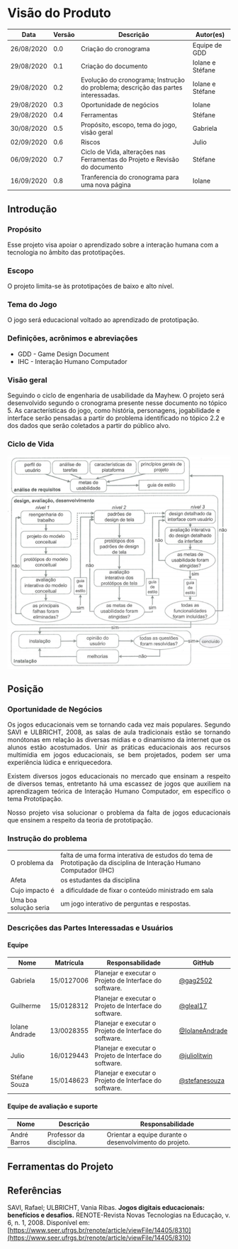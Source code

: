 
# Visão do Produto 

Data | Versão | Descrição | Autor(es)
---- | ---- | ----| -----
26/08/2020 | 0.0 | Criação do cronograma | Equipe de GDD
29/08/2020| 0.1 | Criação do documento | Iolane e Stéfane
29/08/2020 | 0.2 | Evolução do cronograma; Instrução do problema; descrição das partes interessadas. | Iolane e Stéfane
29/08/2020 | 0.3 | Oportunidade de negócios | Iolane
29/08/2020 | 0.4 | Ferramentas | Stéfane
30/08/2020 | 0.5 | Propósito, escopo, tema do jogo, visão geral | Gabriela 
02/09/2020 | 0.6 | Riscos | Julio
06/09/2020 | 0.7 | Ciclo de Vida, alterações nas Ferramentas do Projeto e Revisão do documento | Stéfane
16/09/2020 | 0.8 | Tranferencia do cronograma para uma nova página | Iolane


## Introdução

### Propósito

Esse projeto visa apoiar o aprendizado sobre a interação humana com a tecnologia no âmbito das prototipações.

### Escopo

O projeto limita-se às prototipações de baixo e alto nível. 


### Tema do Jogo

O jogo será educacional voltado ao aprendizado de prototipação. 


### Definições, acrônimos e abreviações

* GDD - Game Design Document
* IHC - Interação Humano Computador

### Visão geral

Seguindo o ciclo de engenharia de usabilidade da Mayhew. O projeto será desenvolvido segundo o cronograma presente nesse documento no tópico 5. As características do jogo, como história, personagens, jogabilidade e interface serão pensadas a partir do problema identificado no tópico 2.2 e dos dados que serão coletados a partir do público alvo.

### Ciclo de Vida

![Ciclo de Vida](./img/ciclo-de-vida.jpeg)

## Posição

### Oportunidade de Negócios

<p align="justify">Os jogos educacionais vem se tornando cada vez mais populares. Segundo SAVI e ULBRICHT, 2008, as salas de aula tradicionais estão se tornando monótonas em relação às diversas mídias e o dinamismo da internet que os alunos estão acostumados. Unir as práticas educacionais aos recursos multimídia em jogos educacionais, se bem projetados, podem ser uma experiência lúdica e enriquecedora.</p>

<p align="justify">Existem diversos jogos educacionais no mercado que ensinam a respeito de diversos temas, entretanto há uma escassez de jogos que auxiliem na aprendizagem teórica de Interação Humano Computador, em específico o tema Prototipação.</p>

<p align="justify">Nosso projeto visa solucionar o problema da falta de jogos educacionais que ensinem a respeito da teoria de prototipação.</p>

### Instrução do problema

<table>
<tr> <td> O problema da </td> <td>falta de uma forma interativa de estudos do tema de Prototipação da disciplina de Interação Humano Computador (IHC) </td> </tr>
<tr> <td>Afeta</td> <td> os estudantes da disciplina</td> </tr>
<tr> <td>Cujo impacto é</td> <td> a dificuldade de fixar o conteúdo ministrado em sala </td> </tr>
<tr> <td> Uma boa solução seria</td> <td> um jogo interativo de perguntas e respostas.</td> </tr>
</table>

### Descrições das Partes Interessadas e Usuários
#### Equipe

 Nome | Matrícula | Responsabilidade | GitHub
------- | ---------|----------------- | -------
Gabriela | 15/0127006   |Planejar e executar o Projeto de Interface do software. | [@gag2502](https://github.com/gag2502)
Guilherme |15/0128312| Planejar e executar o Projeto de Interface do software. | [@gleal17](https://github.com/gleal17)
Iolane Andrade | 13/0028355 | Planejar e executar o Projeto de Interface do software. | [@IolaneAndrade](https://github.com/IolaneAndrade)
Julio |16/0129443 | Planejar e executar o Projeto de Interface do software. | [@juliolitwin](https://github.com/@juliolitwin)
Stéfane Souza | 15/0148623 | Planejar e executar o Projeto de Interface do software. | [@stefanesouza](https://github.com/stefanesouza)


#### Equipe de avaliação e suporte

Nome | Descrição | Responsabilidade
----- | ------ | -------
André Barros | Professor da disciplina. | Orientar a equipe durante o desenvolvimento do projeto.

## Ferramentas do Projeto





## Referências

SAVI, Rafael; ULBRICHT, Vania Ribas. **Jogos digitais educacionais: benefícios e desafios.** RENOTE-Revista Novas Tecnologias na Educação, v. 6, n. 1, 2008. Disponível em: [https://www.seer.ufrgs.br/renote/article/viewFile/14405/8310](https://www.seer.ufrgs.br/renote/article/viewFile/14405/8310)
